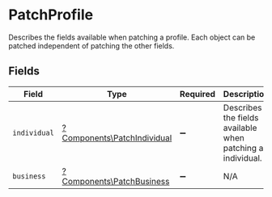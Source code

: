 # PatchProfile

Describes the fields available when patching a profile.
Each object can be patched independent of patching the other fields.


## Fields

| Field                                                                     | Type                                                                      | Required                                                                  | Description                                                               |
| ------------------------------------------------------------------------- | ------------------------------------------------------------------------- | ------------------------------------------------------------------------- | ------------------------------------------------------------------------- |
| `individual`                                                              | [?Components\PatchIndividual](../../Models/Components/PatchIndividual.md) | :heavy_minus_sign:                                                        | Describes the fields available when patching an individual.               |
| `business`                                                                | [?Components\PatchBusiness](../../Models/Components/PatchBusiness.md)     | :heavy_minus_sign:                                                        | N/A                                                                       |